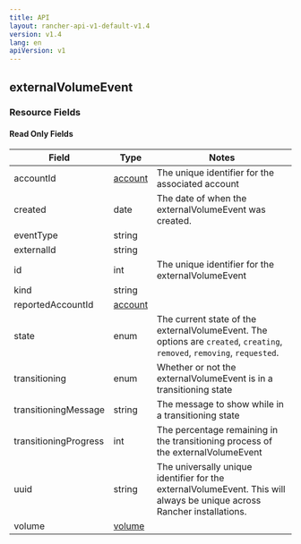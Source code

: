 ```yaml
---
title: API
layout: rancher-api-v1-default-v1.4
version: v1.4
lang: en
apiVersion: v1
---
```


## externalVolumeEvent



### Resource Fields


#### Read Only Fields

Field | Type   | Notes
---|---|---
accountId | [account]({{site.baseurl}}/rancher/{{page.version}}/{{page.lang}}/api/{{page.apiVersion}}/api-resources/account/)  | The unique identifier for the associated account
created | date  | The date of when the externalVolumeEvent was created.
eventType | string  | 
externalId | string  | 
id | int  | The unique identifier for the externalVolumeEvent
kind | string  | 
reportedAccountId | [account]({{site.baseurl}}/rancher/{{page.version}}/{{page.lang}}/api/{{page.apiVersion}}/api-resources/account/)  | 
state | enum  | The current state of the externalVolumeEvent. The options are `created`, `creating`, `removed`, `removing`, `requested`.
transitioning | enum  | Whether or not the externalVolumeEvent is in a transitioning state
transitioningMessage | string  | The message to show while in a transitioning state
transitioningProgress | int  | The percentage remaining in the transitioning process of the externalVolumeEvent
uuid | string  | The universally unique identifier for the externalVolumeEvent. This will always be unique across Rancher installations.
volume | [volume]({{site.baseurl}}/rancher/{{page.version}}/{{page.lang}}/api/{{page.apiVersion}}/api-resources/volume/)  | 


<br>
